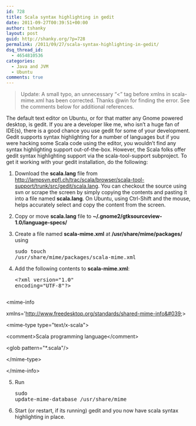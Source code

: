 ```yaml
---
id: 728
title: Scala syntax highlighting in gedit
date: 2011-09-27T00:39:51+00:00
author: tshanky
layout: post
guid: http://shanky.org/?p=728
permalink: /2011/09/27/scala-syntax-highlighting-in-gedit/
dsq_thread_id:
  - 4654810536
categories:
  - Java and JVM
  - Ubuntu
comments: true
---
```

> Update: A small typo, an unnecessary &#8220;<&#8221; tag before xmlns in scala-mime.xml has been corrected. Thanks @win for finding the error. See the comments below for additional references.

The default text editor on Ubuntu, or for that matter any Gnome powered desktop, is gedit. If you are a developer like me, who isn&#8217;t a huge fan of IDE(s), there is a good chance you use gedit for some of your development. Gedit supports syntax highlighting for a number of languages but if you were hacking some Scala code using the editor, you wouldn&#8217;t find any syntax highlighting support out-of-the-box. However, the Scala folks offer gedit syntax highlighting support via the scala-tool-support subproject. To get it working with your gedit installation, do the following:

  1. Download the **scala.lang** file from <a title="scala.lang for gedit" href="http://lampsvn.epfl.ch/trac/scala/browser/scala-tool-support/trunk/src/gedit/scala.lang" target="_blank">http://lampsvn.epfl.ch/trac/scala/browser/scala-tool-support/trunk/src/gedit/scala.lang</a>. You can checkout the source using svn or scrape the screen by simply copying the contents and pasting it into a file named **scala.lang**. On Ubuntu, using Ctrl-Shift and the mouse, helps accurately select and copy the content from the screen.
  2. Copy or move **scala.lang** file to **~/.gnome2/gtksourceview-1.0/language-specs/**
  3. Create a file named **scala-mime.xml** at **/usr/share/mime/packages/** using <pre class="wp-code-highlight prettyprint">sudo touch /usr/share/mime/packages/scala-mime.xml</pre>

  4. Add the following contents to **scala-mime.xml**: <pre class="wp-code-highlight prettyprint">&lt;?xml version="1.0" encoding="UTF-8"?&gt;

&lt;mime-info

 xmlns=&#039;http://www.freedesktop.org/standards/shared-mime-info&#039;&gt;

&lt;mime-type type="text/x-scala"&gt;

&lt;comment&gt;Scala programming language&lt;/comment&gt;

&lt;glob pattern="*.scala"/&gt;

&lt;/mime-type&gt;

&lt;/mime-info&gt;</pre>

  5. Run <pre class="wp-code-highlight prettyprint">sudo update-mime-database /usr/share/mime</pre>

  6. Start (or restart, if its running) gedit and you now have scala syntax highlighting in place.